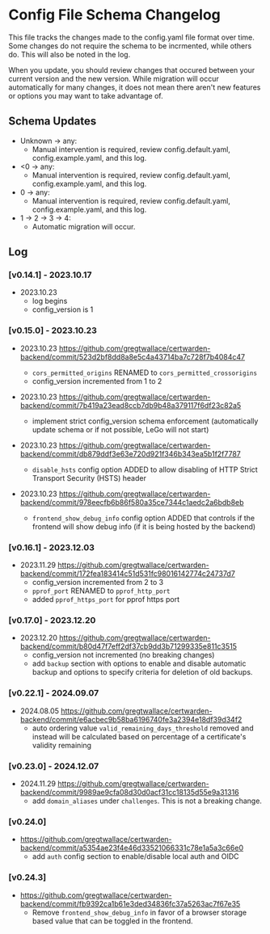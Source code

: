 # Config File Schema Changelog

This file tracks the changes made to the config.yaml file format over time. Some
changes do not require the schema to be incrmented, while others do. This will
also be noted in the log.

When you update, you should review changes that occured between your current
version and the new version. While migration will occur automatically for many
changes, it does not mean there aren't new features or options you may want to
take advantage of.


## Schema Updates

- Unknown -> any:
  + Manual intervention is required, review config.default.yaml,
    config.example.yaml, and this log.
- <0 -> any: 
  + Manual intervention is required, review config.default.yaml,
    config.example.yaml, and this log.
- 0 -> any:
  + Manual intervention is required, review config.default.yaml,
    config.example.yaml, and this log.
- 1 -> 2 -> 3 -> 4:
  + Automatic migration will occur.


## Log

### [v0.14.1] - 2023.10.17

- 2023.10.23
  + log begins
  + config_version is 1

### [v0.15.0] - 2023.10.23

- 2023.10.23
  https://github.com/gregtwallace/certwarden-backend/commit/523d2bf8dd8a8e5c4a43714ba7c728f7b4084c47
  + `cors_permitted_origins` RENAMED to `cors_permitted_crossorigins`
  + config_version incremented from 1 to 2

- 2023.10.23
  https://github.com/gregtwallace/certwarden-backend/commit/7b419a23ead8ccb7db9b48a379117f6df23c82a5
  + implement strict config_version schema enforcement (automatically update schema
    or if not possible, LeGo will not start)

- 2023.10.23
  https://github.com/gregtwallace/certwarden-backend/commit/db879ddf3e63e720d921f346b343ea5b1f2f7787
  + `disable_hsts` config option ADDED to allow disabling of HTTP Strict Transport
    Security (HSTS) header

- 2023.10.23
  https://github.com/gregtwallace/certwarden-backend/commit/978eecfb6b86f580a35ce7344c1aedc2a6bdb8eb
  + `frontend_show_debug_info` config option ADDED that controls if the frontend
    will show debug info (if it is being hosted by the backend)

### [v0.16.1] - 2023.12.03

- 2023.11.29
  https://github.com/gregtwallace/certwarden-backend/commit/172fea183414c51d531fc98016142774c24737d7
  + config_version incremented from 2 to 3
  + `pprof_port` RENAMED to `pprof_http_port`
  + added `pprof_https_port` for pprof https port


### [v0.17.0] - 2023.12.20
- 2023.12.20
  https://github.com/gregtwallace/certwarden-backend/commit/b80d47f7eff2df37cb9dd3b71299335e811c3515
  + config_version not incremented (no breaking changes)
  + add `backup` section with options to enable and disable automatic backup and 
    options to specify criteria for deletion of old backups.

### [v0.22.1] - 2024.09.07
- 2024.08.05
  https://github.com/gregtwallace/certwarden-backend/commit/e6acbec9b58ba6196740fe3a2394e18df39d34f2
  + auto ordering value `valid_remaining_days_threshold` removed and instead will be calculated 
    based on percentage of a certificate's validity remaining

### [v0.23.0] - 2024.12.07
- 2024.11.29
  https://github.com/gregtwallace/certwarden-backend/commit/9989ae9cfa08d30d0acf31cc18135d55e9a31316
  + add `domain_aliases` under `challenges`. This is not a breaking change.

### [v0.24.0]
- https://github.com/gregtwallace/certwarden-backend/commit/a5354ae23f4e46d33521066331c78e1a5a3c66e0
  + add `auth` config section to enable/disable local auth and OIDC

### [v0.24.3]
- https://github.com/gregtwallace/certwarden-backend/commit/fb9392ca1b61e3ded34836fc37a5263ac7f67e35
  + Remove `frontend_show_debug_info` in favor of a browser storage based
    value that can be toggled in the frontend.
